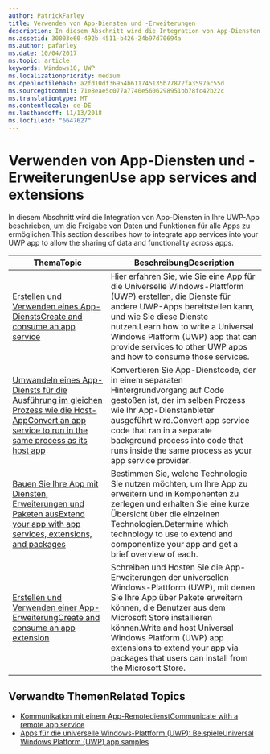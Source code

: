 ```yaml
---
author: PatrickFarley
title: Verwenden von App-Diensten und -Erweiterungen
description: In diesem Abschnitt wird die Integration von App-Diensten in Ihre UWP-App beschrieben, um die Freigabe von Daten und Funktionen für alle Apps zu ermöglichen.
ms.assetid: 30003e60-492b-4511-b426-24b97d70694a
ms.author: pafarley
ms.date: 10/04/2017
ms.topic: article
keywords: Windows10, UWP
ms.localizationpriority: medium
ms.openlocfilehash: a2fd10df36954b611745135b77872fa3597ac55d
ms.sourcegitcommit: 71e8eae5c077a7740e5606298951bb78fc42b22c
ms.translationtype: MT
ms.contentlocale: de-DE
ms.lasthandoff: 11/13/2018
ms.locfileid: "6647627"
---
```

# <a name="use-app-services-and-extensions"></a><span data-ttu-id="a347e-104">Verwenden von App-Diensten und -Erweiterungen</span><span class="sxs-lookup"><span data-stu-id="a347e-104">Use app services and extensions</span></span>

<span data-ttu-id="a347e-105">In diesem Abschnitt wird die Integration von App-Diensten in Ihre UWP-App beschrieben, um die Freigabe von Daten und Funktionen für alle Apps zu ermöglichen.</span><span class="sxs-lookup"><span data-stu-id="a347e-105">This section describes how to integrate app services into your UWP app to allow the sharing of data and functionality across apps.</span></span>

| <span data-ttu-id="a347e-106">Thema</span><span class="sxs-lookup"><span data-stu-id="a347e-106">Topic</span></span> | <span data-ttu-id="a347e-107">Beschreibung</span><span class="sxs-lookup"><span data-stu-id="a347e-107">Description</span></span> |
|-------|-------------|
| [<span data-ttu-id="a347e-108">Erstellen und Verwenden eines App-Diensts</span><span class="sxs-lookup"><span data-stu-id="a347e-108">Create and consume an app service</span></span>](how-to-create-and-consume-an-app-service.md) | <span data-ttu-id="a347e-109">Hier erfahren Sie, wie Sie eine App für die Universelle Windows-Plattform (UWP) erstellen, die Dienste für andere UWP-Apps bereitstellen kann, und wie Sie diese Dienste nutzen.</span><span class="sxs-lookup"><span data-stu-id="a347e-109">Learn how to write a Universal Windows Platform (UWP) app that can provide services to other UWP apps and how to consume those services.</span></span> |
| [<span data-ttu-id="a347e-110">Umwandeln eines App-Diensts für die Ausführung im gleichen Prozess wie die Host-App</span><span class="sxs-lookup"><span data-stu-id="a347e-110">Convert an app service to run in the same process as its host app</span></span>](convert-app-service-in-process.md) | <span data-ttu-id="a347e-111">Konvertieren Sie App-Dienstcode, der in einem separaten Hintergrundvorgang auf Code gestoßen ist, der im selben Prozess wie Ihr App-Dienstanbieter ausgeführt wird.</span><span class="sxs-lookup"><span data-stu-id="a347e-111">Convert app service code that ran in a separate background process into code that runs inside the same process as your app service provider.</span></span> |
| [<span data-ttu-id="a347e-112">Bauen Sie Ihre App mit Diensten, Erweiterungen und Paketen aus</span><span class="sxs-lookup"><span data-stu-id="a347e-112">Extend your app with app services, extensions, and packages</span></span>](extend-your-app-with-services-extensions-packages.md) | <span data-ttu-id="a347e-113">Bestimmen Sie, welche Technologie Sie nutzen möchten, um Ihre App zu erweitern und in Komponenten zu zerlegen und erhalten Sie eine kurze Übersicht über die einzelnen Technologien.</span><span class="sxs-lookup"><span data-stu-id="a347e-113">Determine which technology to use to extend and componentize your app and get a brief overview of each.</span></span> |
| [<span data-ttu-id="a347e-114">Erstellen und Verwenden einer App-Erweiterung</span><span class="sxs-lookup"><span data-stu-id="a347e-114">Create and consume an app extension</span></span>](how-to-create-an-extension.md) | <span data-ttu-id="a347e-115">Schreiben und Hosten Sie die App-Erweiterungen der universellen Windows-Plattform (UWP), mit denen Sie Ihre App über Pakete erweitern können, die Benutzer aus dem Microsoft Store installieren können.</span><span class="sxs-lookup"><span data-stu-id="a347e-115">Write and host Universal Windows Platform (UWP) app extensions to extend your app via packages that users can install from the Microsoft Store.</span></span> |


## <a name="related-topics"></a><span data-ttu-id="a347e-116">Verwandte Themen</span><span class="sxs-lookup"><span data-stu-id="a347e-116">Related Topics</span></span>
* [<span data-ttu-id="a347e-117">Kommunikation mit einem App-Remotedienst</span><span class="sxs-lookup"><span data-stu-id="a347e-117">Communicate with a remote app service</span></span>](communicate-with-a-remote-app-service.md)
* [<span data-ttu-id="a347e-118">Apps für die universelle Windows-Plattform (UWP): Beispiele</span><span class="sxs-lookup"><span data-stu-id="a347e-118">Universal Windows Platform (UWP) app samples</span></span>](https://github.com/Microsoft/Windows-universal-samples/tree/master/Samples/AppServices)
